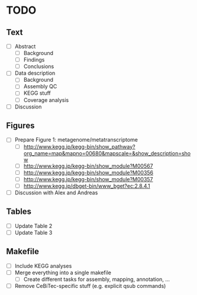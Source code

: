 TODO
====

Text
----
- [ ] Abstract
  - [ ] Background
  - [ ] Findings
  - [ ] Conclusions
- [ ] Data description
  - [ ] Background
  - [ ] Assembly QC
  - [ ] KEGG stuff
  - [ ] Coverage analysis
- [ ] Discussion

Figures
----
- [ ] Prepare Figure 1: metagenome/metatranscriptome
  - [ ] http://www.kegg.jp/kegg-bin/show_pathway?org_name=map&mapno=00680&mapscale=&show_description=show
  - [ ] http://www.kegg.jp/kegg-bin/show_module?M00567
  - [ ] http://www.kegg.jp/kegg-bin/show_module?M00356
  - [ ] http://www.kegg.jp/kegg-bin/show_module?M00357
  - [ ] http://www.kegg.jp/dbget-bin/www_bget?ec:2.8.4.1
- [ ] Discussion with Alex and Andreas

Tables
----
- [ ] Update Table 2
- [ ] Update Table 3

Makefile
----
- [ ] Include KEGG analyses
- [ ] Merge everything into a single makefile
  - [ ] Create different tasks for assembly, mapping, annotation, ...
- [ ] Remove CeBiTec-specific stuff (e.g. explicit qsub commands)
